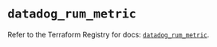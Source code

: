 # `datadog_rum_metric`

Refer to the Terraform Registry for docs: [`datadog_rum_metric`](https://registry.terraform.io/providers/datadog/datadog/3.77.0/docs/resources/rum_metric).
